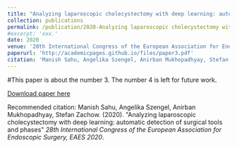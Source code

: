 ```yaml
---
title: "Analyzing laparoscopic cholecystectomy with deep learning: automatic detection of surgical tools and phases"
collection: publications
permalink: /publication/2020-Analyzing laparoscopic cholecystectomy with deep learning: automatic detection of surgical tools and phases-number-3
#excerpt: 'xxx.'
date: 2020
venue: '28th International Congress of the European Association for Endoscopic Surgery (EAES)'
paperurl: 'http://academicpages.github.io/files/paper3.pdf'
citation: 'Manish Sahu, Angelika Szengel, Anirban Mukhopadhyay, Stefan Zachow. (2020). &quot;Analyzing laparoscopic cholecystectomy with deep learning: automatic detection of surgical tools and phases.&quot; <i>28th International Congress of the European Association for Endoscopic Surgery (EAES)</i>.'
---
```

#This paper is about the number 3. The number 4 is left for future work.

[Download paper here](http://academicpages.github.io/files/paper4.pdf)

Recommended citation: Manish Sahu, Angelika Szengel, Anirban Mukhopadhyay, Stefan Zachow. (2020). "Analyzing laparoscopic cholecystectomy with deep learning: automatic detection of surgical tools and phases" <i>28th International Congress of the European Association for Endoscopic Surgery, EAES 2020</i>.
